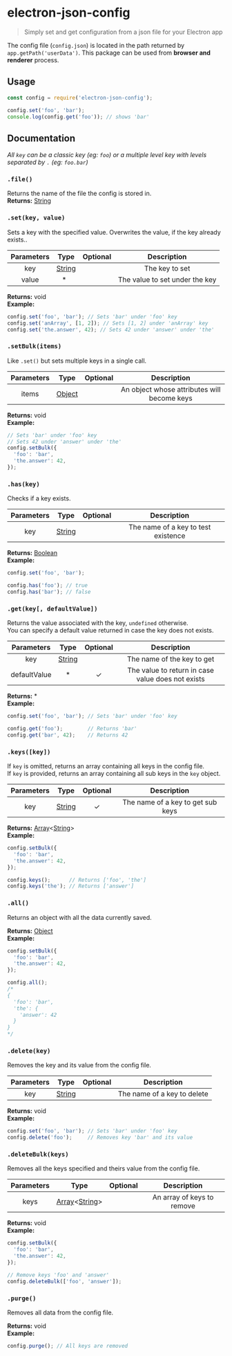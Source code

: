# electron-json-config

> Simply set and get configuration from a json file for your Electron app

The config file (`config.json`) is located in the path returned by `app.getPath('userData')`.
This package can be used from **browser and renderer** process.

## Usage

```js
const config = require('electron-json-config');

config.set('foo', 'bar');
console.log(config.get('foo')); // shows 'bar'
```


## Documentation

*All `key` can be a classic key (eg: `foo`) or a multiple level key with levels separated by `.` (eg: `foo.bar`)*


### `.file()`
Returns the name of the file the config is stored in.  
**Returns:** [String]


### `.set(key, value)`
Sets a key with the specified value. Overwrites the value, if the key already exists..

| Parameters | Type     | Optional | Description                         |
|:----------:|:--------:|:--------:|:-----------------------------------:|
| key        | [String] |          | The key to set                      |
| value      | *        |          | The value to set under the key      |

**Returns:** void  
**Example:**
```js
config.set('foo', 'bar'); // Sets 'bar' under 'foo' key
config.set('anArray', [1, 2]); // Sets [1, 2] under 'anArray' key
config.set('the.answer', 42); // Sets 42 under 'answer' under 'the'
```


### `.setBulk(items)`
Like `.set()` but sets multiple keys in a single call.

| Parameters | Type     | Optional | Description                                 |
|:----------:|:--------:|:--------:|:-------------------------------------------:|
| items      | [Object] |          | An object whose attributes will become keys |

**Returns:** void  
**Example:**
```js
// Sets 'bar' under 'foo' key
// Sets 42 under 'answer' under 'the'
config.setBulk({
  'foo': 'bar',
  'the.answer': 42,
});
```


### `.has(key)`
Checks if a key exists.

| Parameters | Type     | Optional | Description                         |
|:----------:|:--------:|:--------:|:-----------------------------------:|
| key        | [String] |          | The name of a key to test existence |

**Returns:** [Boolean]  
**Example:**
```js
config.set('foo', 'bar');

config.has('foo'); // true
config.has('bar'); // false
```


### `.get(key[, defaultValue])`
Returns the value associated with the key, `undefined` otherwise.  
You can specify a default value returned in case the key does not exists.

| Parameters   | Type     | Optional | Description                                       |
|:------------:|:--------:|:--------:|:-------------------------------------------------:|
| key          | [String] |          | The name of the key to get                        |
| defaultValue | *        | ✓        | The value to return in case value does not exists |

**Returns:** \*  
**Example:**
```js
config.set('foo', 'bar'); // Sets 'bar' under 'foo' key

config.get('foo');        // Returns 'bar'
config.get('bar', 42);    // Returns 42
```


### `.keys([key])`
If `key` is omitted, returns an array containing all keys in the config file.  
If `key` is provided, returns an array containing all sub keys in the `key` object.

| Parameters | Type     | Optional | Description                       |
|:----------:|:--------:|:--------:|:---------------------------------:|
| key        | [String] | ✓        | The name of a key to get sub keys |

**Returns:** [Array]<[String]>  
**Example:**
```js
config.setBulk({
  'foo': 'bar',
  'the.answer': 42,
});

config.keys();      // Returns ['foo', 'the']
config.keys('the'); // Returns ['answer']
```

### `.all()`
Returns an object with all the data currently saved.

**Returns:** [Object]  
**Example:**
```js
config.setBulk({
  'foo': 'bar',
  'the.answer': 42,
});

config.all();
/*
{
  'foo': 'bar',
  'the': {
    'answer': 42
  }
}
*/
```


### `.delete(key)`
Removes the key and its value from the config file.

| Parameters | Type     | Optional | Description                 |
|:----------:|:--------:|:--------:|:---------------------------:|
| key        | [String] |          | The name of a key to delete |

**Returns:** void  
**Example:**
```js
config.set('foo', 'bar'); // Sets 'bar' under 'foo' key
config.delete('foo');     // Removes key 'bar' and its value
```


### `.deleteBulk(keys)`
Removes all the keys specified and theirs value from the config file.

| Parameters | Type              | Optional | Description                |
|:----------:|:-----------------:|:--------:|:--------------------------:|
| keys       | [Array]<[String]> |          | An array of keys to remove |

**Returns:** void  
**Example:**
```js
config.setBulk({
  'foo': 'bar',
  'the.answer': 42,
});

// Remove keys 'foo' and 'answer'
config.deleteBulk(['foo', 'answer']);
```


### `.purge()`
Removes all data from the config file.

**Returns:** void  
**Example:**
```js
config.purge(); // All keys are removed
```


[String]: https://developer.mozilla.org/en-US/docs/Web/JavaScript/Reference/Global_Objects/String
[Boolean]: https://developer.mozilla.org/en-US/docs/Web/JavaScript/Reference/Global_Objects/Boolean
[Array]: https://developer.mozilla.org/en-US/docs/Web/JavaScript/Reference/Global_Objects/Array
[Object]: https://developer.mozilla.org/en-US/docs/Web/JavaScript/Reference/Global_Objects/Object

